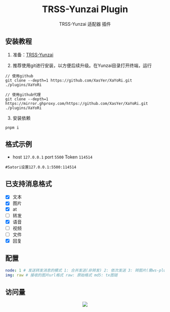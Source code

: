 <div align="center">

# TRSS-Yunzai Plugin

TRSS-Yunzai 适配器 插件

</div>

## 安装教程
1. 准备：[TRSS-Yunzai](https://gitee.com/TimeRainStarSky/Yunzai)

2. 推荐使用git进行安装，以方便后续升级。在Yunzai目录打开终端，运行

```
// 使用github
git clone --depth=1 https://github.com/XasYer/XaYoRi.git ./plugins/XaYoRi

// 使用github代理
git clone --depth=1 https://mirror.ghproxy.com/https://github.com/XasYer/XaYoRi.git ./plugins/XaYoRi
```

3. 安装依赖

```
pnpm i
```

## 格式示例

- host `127.0.0.1` port `5500` Token `114514`

```
#Satori设置127.0.0.1:5500:114514
```

## 已支持消息格式

- [x] 文本
- [x] 图片
- [x] at
- [ ] 转发
- [x] 语音
- [ ] 视频
- [ ] 文件
- [x] 回复

## 配置

```yaml
node: 1 # 发送转发消息的模式 1: 合并发送(非转发) 2: 依次发送 3: 转图片(需ws-plugin)
img: raw # 接收的图片url格式 raw: 原始格式 md5: tx图链
```

## 访问量

<p align="center"><img src="https://moe-counter.glitch.me/get/@XasYer-XaYoRi?theme=rule34" /></p>